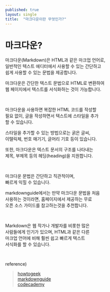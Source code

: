 ```yaml
---
published: true
layout: single
title:  "마크다운이란 무엇인가?"
---
```


# 마크다운?

  
마크다운(Markdown)은 HTML과 같은 마크업 언어로,  
일반적인 텍스트 에디터에서 사용할 수 있는 간단하고  
쉽게 사용할 수 있는 문법을 제공합니다. 

마크다운은 간단한 텍스트 문법으로 HTML로 변환하여  
웹 페이지에서 텍스트를 서식화하는 것이 가능합니다.  

<br>

마크다운을 사용하면 복잡한 HTML 코드를 작성할  
필요 없이, 글을 작성하면서 텍스트에 스타일을 추가  
할 수 있습니다.  

스타일을 추가할 수 있는 방법으로는 굵은 글씨,  
이탤릭체, 번호 매기기, 글머리 기호 등이 있습니다.

또한, 마크다운은 텍스트 문서의 구조를 나타내는  
제목, 부제목 등의 헤딩(heading)을 지원합니다.  

<br>

마크다운 문법은 간단하고 직관적이며,  
빠르게 익힐 수 있습니다.  

markdownguide에서는 만약 마크다운 문법을 처음  
사용하는 것이라면, 홈페이지에서 제공하는 무료  
오픈 소스 가이드를 참고하는것을 추천합니다.  

<br>

Markdown은 웹 작가나 개발자를 비롯한 많은  
사람들에게 인기가 있으며, HTML과 같은 다른  
마크업 언어에 비해 훨씬 쉽고 빠르게 텍스트  
서식화를 할 수 있습니다.  

<br>

reference)  
>[howtogeek](https://www.howtogeek.com/448323/what-is-markdown-and-how-do-you-use-it/)  
>[markdownguide](https://www.markdownguide.org/)  
>[codecademy](https://www.codecademy.com/resources/blog/what-is-markdown/)  
